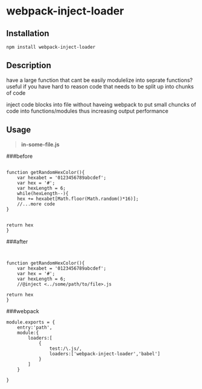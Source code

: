 # webpack-inject-loader
Installation
-------------
```
npm install webpack-inject-loader
```
Description
-------------
have a large function that cant be easily modulelize into seprate functions? 
useful if you have hard to reason code that needs to be split up into chunks of code

inject code blocks into file without haveing webpack to put small chuncks of code into functions/modules thus increasing output performance

Usage
-------------
> **in-some-file.js**

###before
```

function getRandomHexColor(){
	var hexabet = '0123456789abcdef';
	var hex = '#';
	var hexLength = 6;
	while(hexLength--){
	hex += hexabet[Math.floor(Math.random()*16)];
	//...more code 
}
	
	
return hex
}
```
###after
```


function getRandomHexColor(){
	var hexabet = '0123456789abcdef';
	var hex = '#';
	var hexLength = 6;
	//@inject <../some/path/to/file>.js
	
return hex
}
```
###webpack
```
module.exports = {
	entry:'path',
	module:{
		loaders:[
			{
				test:/\.js/,
				loaders:['webpack-inject-loader','babel']
			}
		]
	}

}
```
